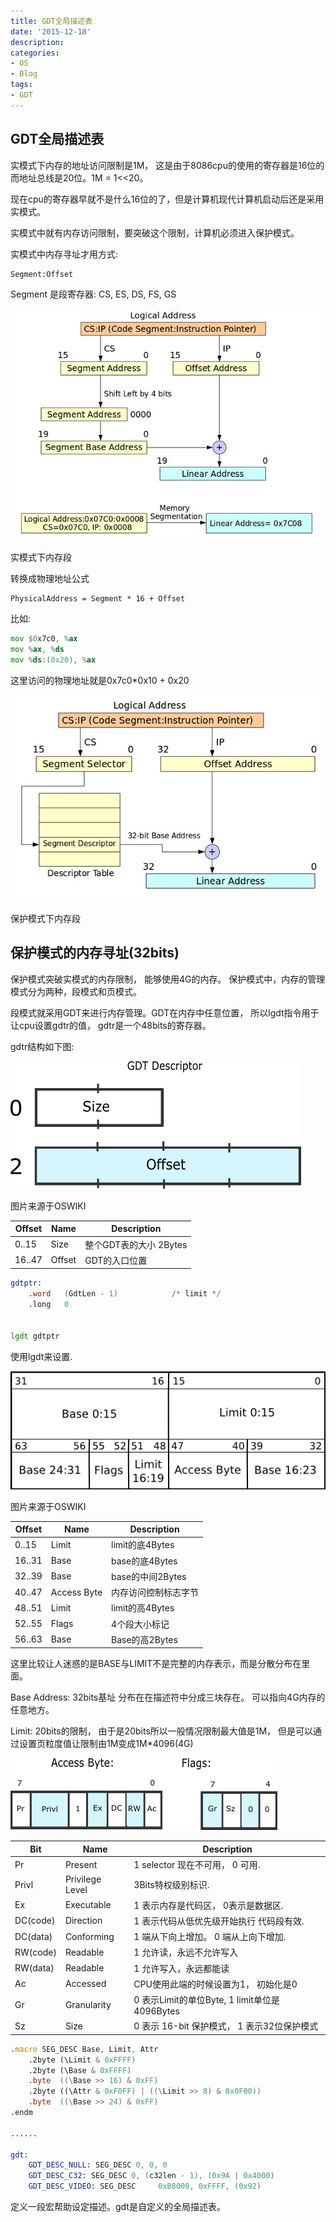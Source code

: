 ```yaml
---
title: GDT全局描述表
date: '2015-12-18'
description:
categories:
- OS
- Blog
tags:
- GDT
---
```



GDT全局描述表
------------------------

实模式下内存的地址访问限制是1M， 这是由于8086cpu的使用的寄存器是16位的 而地址总线是20位。1M = 1<<20。

现在cpu的寄存器早就不是什么16位的了，但是计算机现代计算机启动后还是采用实模式。

实模式中就有内存访问限制，要突破这个限制，计算机必须进入保护模式。

实模式中内存寻址才用方式:
```
Segment:Offset
```
Segment 是段寄存器: CS, ES, DS, FS, GS


![segment in real model ](https://raw.githubusercontent.com/Joinhack/blog/master/images/real_mode_mem_seg.jpeg)

实模式下内存段


转换成物理地址公式
```
PhysicalAddress = Segment * 16 + Offset
```

比如:

```asm
mov $0x7c0, %ax
mov %ax, %ds
mov %ds:(0x20), %ax
```

这里访问的物理地址就是0x7c0*0x10 + 0x20


![segment in protect model ](https://raw.githubusercontent.com/Joinhack/blog/master/images/protected_mode_mem_seg.jpeg)

保护模式下内存段


保护模式的内存寻址(32bits)
-----------------

保护模式突破实模式的内存限制， 能够使用4G的内存。 保护模式中，内存的管理模式分为两种，段模式和页模式。


段模式就采用GDT来进行内存管理。GDT在内存中任意位置， 所以lgdt指令用于让cpu设置gdtr的值， gdtr是一个48bits的寄存器。

gdtr结构如下图:

![gdtr (from OSDev wiki)](https://raw.githubusercontent.com/Joinhack/blog/master/images/gdtr.png)

图片来源于OSWIKI

Offset    | Name        |Description   
---       |---          |--- 
0..15     |Size         |整个GDT表的大小 2Bytes
16..47    |Offset       |GDT的入口位置

```asm
gdtptr:
	.word	(GdtLen - 1)			/* limit */
	.long	0


lgdt gdtptr	

```

使用lgdt来设置.


![GDT (from OSDev wiki)](https://raw.githubusercontent.com/Joinhack/blog/master/images/gdt-descriptor.png)

图片来源于OSWIKI

Offset    | Name        |Description   
---       |---          |--- 
0..15     |Limit        |limit的底4Bytes
16..31    |Base         |base的底4Bytes    
32..39    |Base         |base的中间2Bytes
40..47    |Access Byte  |内存访问控制标志字节
48..51    |Limit        |limit的高4Bytes
52..55    |Flags        |4个段大小标记
56..63    |Base         |Base的高2Bytes

这里比较让人迷惑的是BASE与LIMIT不是完整的内存表示，而是分散分布在里面。


Base Address: 32bits基址 分布在在描述符中分成三块存在。 可以指向4G内存的任意地方。

Limit: 20bits的限制， 由于是20bits所以一般情况限制最大值是1M， 但是可以通过设置页粒度值让限制由1M变成1M*4096(4G)

![access and flags (from OSDev wiki)](https://raw.githubusercontent.com/Joinhack/blog/master/images/gdt-descriptor-flags2.png)

Bit       | Name                 |Description   
---       |---                   |--- 
Pr        |Present               |1 selector 现在不可用， 0 可用.
Privl     |Privilege Level       |3Bits特权级别标识.
Ex        |Executable            |1 表示内存是代码区， 0表示是数据区.
DC(code)  |Direction             |1 表示代码从低优先级开始执行 代码段有效.
DC(data)  |Conforming            |1 端从下向上增加。 0 端从上向下增加.
RW(code)  |Readable              |1 允许读，永远不允许写入
RW(data)  |Readable              |1 允许写入，永远都能读
Ac        |Accessed              |CPU使用此端的时候设置为1， 初始化是0
Gr        |Granularity           |0 表示Limit的单位Byte, 1 limit单位是4096Bytes
Sz        |Size                  |0 表示 16-bit 保护模式， 1 表示32位保护模式


```asm
.macro SEG_DESC Base, Limit, Attr
	.2byte (\Limit & 0xFFFF)
	.2byte (\Base & 0xFFFF)
	.byte  ((\Base >> 16) & 0xFF)
	.2byte ((\Attr & 0xF0FF) | ((\Limit >> 8) & 0x0F00))
	.byte  ((\Base >> 24) & 0xFF)
.endm

......

gdt:
	GDT_DESC_NULL: SEG_DESC 0, 0, 0
	GDT_DESC_C32: SEG_DESC 0, (c32len - 1), (0x9A | 0x4000)
	GDT_DESC_VIDEO: SEG_DESC     0xB8000, 0xFFFF, (0x92)
```

定义一段宏帮助设定描述。gdt是自定义的全局描述表。




